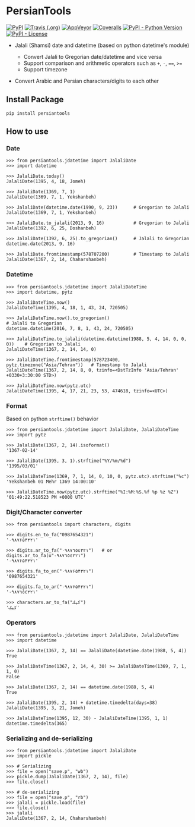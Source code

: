 # PersianTools

[![PyPI](https://img.shields.io/pypi/v/persiantools.svg)](https://pypi.org/project/persiantools/)
[![Travis (.org)](https://img.shields.io/travis/mhajiloo/persiantools/master.svg)](https://travis-ci.org/mhajiloo/persiantools)
[![AppVeyor](https://ci.appveyor.com/api/projects/status/8v49tpadjb3d68pe/branch/master?svg=true)](https://ci.appveyor.com/project/mhajiloo/persiantools/branch/master)
[![Coveralls](https://coveralls.io/repos/github/mhajiloo/persiantools/badge.svg?branch=master)](https://coveralls.io/github/mhajiloo/persiantools?branch=master)
[![PyPI - Python Version](https://img.shields.io/pypi/pyversions/persiantools.svg)](https://pypi.org/project/persiantools/)
[![PyPI - License](https://img.shields.io/pypi/l/persiantools.svg)](https://pypi.org/project/persiantools/)

- Jalali (Shamsi) date and datetime (based on python datetime's module)

  - Convert Jalali to Gregorian date/datetime and vice versa
  - Support comparison and arithmetic operators such as `+`, `-`, `==`, `>=`
  - Support timezone

- Convert Arabic and Persian characters/digits to each other

## Install Package

```{.sourceCode .bash}
pip install persiantools
```

## How to use

### Date

```{.sourceCode .python}
>>> from persiantools.jdatetime import JalaliDate
>>> import datetime

>>> JalaliDate.today()
JalaliDate(1395, 4, 18, Jomeh)

>>> JalaliDate(1369, 7, 1)
JalaliDate(1369, 7, 1, Yekshanbeh)

>>> JalaliDate(datetime.date(1990, 9, 23))      # Gregorian to Jalali
JalaliDate(1369, 7, 1, Yekshanbeh)

>>> JalaliDate.to_jalali(2013, 9, 16)           # Gregorian to Jalali
JalaliDate(1392, 6, 25, Doshanbeh)

>>> JalaliDate(1392, 6, 25).to_gregorian()      # Jalali to Gregorian
datetime.date(2013, 9, 16)

>>> JalaliDate.fromtimestamp(578707200)         # Timestamp to Jalali
JalaliDate(1367, 2, 14, Chaharshanbeh)
```

### Datetime

```{.sourceCode .python}
>>> from persiantools.jdatetime import JalaliDateTime
>>> import datetime, pytz

>>> JalaliDateTime.now()
JalaliDateTime(1395, 4, 18, 1, 43, 24, 720505)

>>> JalaliDateTime.now().to_gregorian()                                     # Jalali to Gregorian
datetime.datetime(2016, 7, 8, 1, 43, 24, 720505)

>>> JalaliDateTime.to_jalali(datetime.datetime(1988, 5, 4, 14, 0, 0, 0))    # Gregorian to Jalali
JalaliDateTime(1367, 2, 14, 14, 0)

>>> JalaliDateTime.fromtimestamp(578723400, pytz.timezone("Asia/Tehran"))   # Timestamp to Jalali
JalaliDateTime(1367, 2, 14, 8, 0, tzinfo=<DstTzInfo 'Asia/Tehran' +0330+3:30:00 STD>)

>>> JalaliDateTime.now(pytz.utc)
JalaliDateTime(1395, 4, 17, 21, 23, 53, 474618, tzinfo=<UTC>)
```

### Format

Based on python `strftime()` behavior

```{.sourceCode .python}
>>> from persiantools.jdatetime import JalaliDate, JalaliDateTime
>>> import pytz

>>> JalaliDate(1367, 2, 14).isoformat()
'1367-02-14'

>>> JalaliDate(1395, 3, 1).strftime("%Y/%m/%d")
'1395/03/01'

>>> JalaliDateTime(1369, 7, 1, 14, 0, 10, 0, pytz.utc).strftime("%c")
'Yekshanbeh 01 Mehr 1369 14:00:10'

>>> JalaliDateTime.now(pytz.utc).strftime("%I:%M:%S.%f %p %z %Z")
'01:49:22.518523 PM +0000 UTC'
```

### Digit/Character converter

```{.sourceCode .python}
>>> from persiantools import characters, digits

>>> digits.en_to_fa("0987654321")
'۰۹۸۷۶۵۴۳۲۱'

>>> digits.ar_to_fa("٠٩٨٧٦٥٤٣٢١")   # or digits.ar_to_fa(u"٠٩٨٧٦٥٤٣٢١")
'۰۹۸۷۶۵۴۳۲۱'

>>> digits.fa_to_en("۰۹۸۷۶۵۴۳۲۱")
'0987654321'

>>> digits.fa_to_ar("۰۹۸۷۶۵۴۳۲۱")
'٠٩٨٧٦٥٤٣٢١'

>>> characters.ar_to_fa("كيك")
'کیک'
```

### Operators

```{.sourceCode .python}
>>> from persiantools.jdatetime import JalaliDate, JalaliDateTime
>>> import datetime

>>> JalaliDate(1367, 2, 14) == JalaliDate(datetime.date(1988, 5, 4))
True

>>> JalaliDateTime(1367, 2, 14, 4, 30) >= JalaliDateTime(1369, 7, 1, 1, 0)
False

>>> JalaliDate(1367, 2, 14) == datetime.date(1988, 5, 4)
True

>>> JalaliDate(1395, 2, 14) + datetime.timedelta(days=38)
JalaliDate(1395, 3, 21, Jomeh)

>>> JalaliDateTime(1395, 12, 30) - JalaliDateTime(1395, 1, 1)
datetime.timedelta(365)
```

### Serializing and de-serializing

```{.sourceCode .python}
>>> from persiantools.jdatetime import JalaliDate
>>> import pickle

>>> # Serializing
>>> file = open("save.p", "wb")
>>> pickle.dump(JalaliDate(1367, 2, 14), file)
>>> file.close()

>>> # de-serializing
>>> file = open("save.p", "rb")
>>> jalali = pickle.load(file)
>>> file.close()
>>> jalali
JalaliDate(1367, 2, 14, Chaharshanbeh)
```
